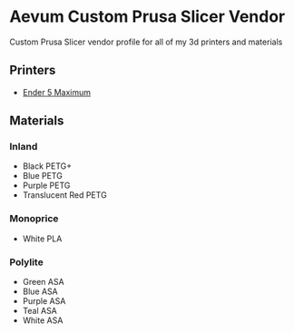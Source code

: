 
# Aevum Custom Prusa Slicer Vendor

Custom Prusa Slicer vendor profile for all of my 3d printers and materials

## Printers

* [Ender 5 Maximum](https://github.com/AevumDecessus/Marlin-Ender5-Plus/tree/aevum-ender5-plus)

## Materials

### Inland

* Black PETG+
* Blue PETG
* Purple PETG
* Translucent Red PETG

### Monoprice

* White PLA

### Polylite

* Green ASA
* Blue ASA
* Purple ASA
* Teal ASA
* White ASA
